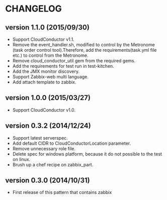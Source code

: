 CHANGELOG
=========

## version 1.1.0 (2015/09/30)
  - Support CloudConductor v1.1.
  - Remove the event_handler.sh, modified to control by the Metronome (task order control tool).Therefore, add the requirements(task.yml file etc.) to control from the Metronome.
  - Remove cloud_conductor_util gem from the required gems.
  - Add the requirements for test run in test-kitchen.
  - Add the JMX monitor discovery.
  - Support Zabbix-web multi language.
  - Add attach template to zabbix.

## version 1.0.0 (2015/03/27)

  - Support CloudConductor v1.0.

## version 0.3.2 (2014/12/24)

  - Support latest serverspec.
  - Add default CIDR to CloudConductorLocation parameter.
  - Remove unnecessary role file.
  - Delete spec for windows platform, because it do not possible to the test on linux.
  - Brush up a chef recipe on zabbix_part.

## version 0.3.0 (2014/10/31)

  - First release of this pattern that contains zabbix
